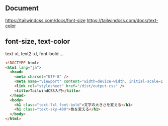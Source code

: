 ## Document

https://tailwindcss.com/docs/font-size
https://tailwindcss.com/docs/text-color

## font-size, text-color

text-xl, text2-xl, font-bold ...

```html
<!DOCTYPE html>
<html lang="ja">
  <head>
    <meta charset="UTF-8" />
    <meta name="viewport" content="width=device-width, initial-scale=1.0" />
    <link rel="stylesheet" href="/dist/output.css" />
    <title>TailwindCSS入門</title>
  </head>
  <body>
    <h1 class="text-7xl font-bold">文字の大きさを変える</h1>
    <h1 class="text-sky-400">色を変える</h1>
  </body>
</html>
```